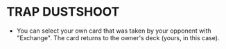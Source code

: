 # TRAP DUSTSHOOT

*   You can select your own card that was taken by your opponent with "Exchange". The card returns to the owner's deck (yours, in this case).

